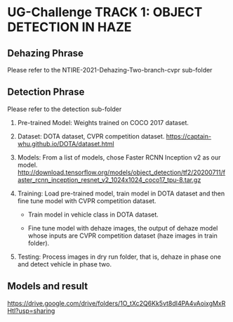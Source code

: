 # UG-Challenge TRACK 1: OBJECT DETECTION IN HAZE

## Dehazing Phrase
Please refer to the NTIRE-2021-Dehazing-Two-branch-cvpr sub-folder
## Detection Phrase
Please refer to the detection sub-folder

1. Pre-trained Model: Weights trained on COCO 2017 dataset. 

2. Dataset: DOTA dataset, CVPR competition dataset. 
    https://captain-whu.github.io/DOTA/dataset.html

3. Models: From a list of models, chose Faster RCNN Inception v2 as our model. http://download.tensorflow.org/models/object_detection/tf2/20200711/faster_rcnn_inception_resnet_v2_1024x1024_coco17_tpu-8.tar.gz

4. Training: Load pre-trained model, train model in DOTA dataset and then fine tune model with CVPR competition dataset.

    * Train model in vehicle class in DOTA dataset.

    * Fine tune model with dehaze images, the output of dehaze model whose inputs are CVPR competition dataset (haze images in train folder).

5. Testing: Process images in dry run folder, that is, dehaze in phase one and detect vehicle in phase two.

## Models and result

https://drive.google.com/drive/folders/1O_tXc2Q6Kk5vt8dI4PA4vAoixgMxRHtl?usp=sharing
